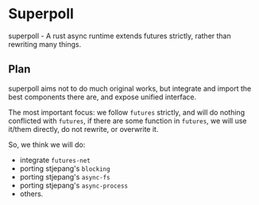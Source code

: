 # Superpoll

superpoll - A rust async runtime extends futures strictly, rather than rewriting many things.

## Plan

superpoll aims not to do much original works, but integrate and import the best components 
there are, and expose unified interface.

The most important focus: we follow `futures` strictly, and will do nothing conflicted with `futures`,
if there are some function in `futures`, we will use it/them directly, do not rewrite, or overwrite it.

So, we think we will do:

- integrate `futures-net`
- porting stjepang's `blocking`
- porting stjepang's `async-fs`
- porting stjepang's `async-process`
- others.


